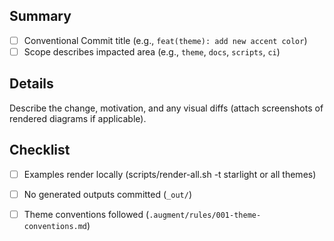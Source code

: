 ## Summary

- [ ] Conventional Commit title (e.g., `feat(theme): add new accent color`) 
- [ ] Scope describes impacted area (e.g., `theme`, `docs`, `scripts`, `ci`)

## Details

Describe the change, motivation, and any visual diffs (attach screenshots of rendered diagrams if applicable).

## Checklist

- [ ] Examples render locally (scripts/render-all.sh -t starlight or all themes)
- [ ] No generated outputs committed (`_out/`)
- [ ] Theme conventions followed (`.augment/rules/001-theme-conventions.md`)

